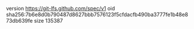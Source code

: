version https://git-lfs.github.com/spec/v1
oid sha256:7b6e8d0b790487d8627bbb7576123f5cfdacfb490ba3777fe1b48e873db639fe
size 135387
